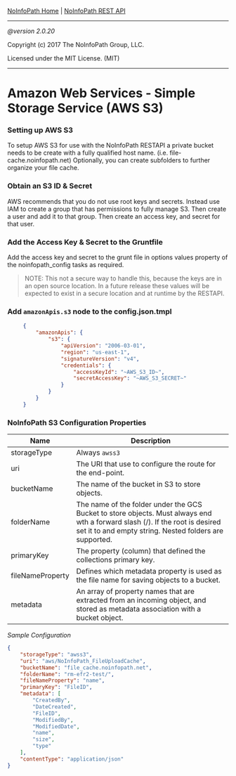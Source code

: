 [NoInfoPath Home](http://gitlab.imginconline.com/noinfopath/noinfopath/wikis/home) | [NoInfoPath REST API](home)

___

*@version 2.0.20*

Copyright (c) 2017 The NoInfoPath Group, LLC.

Licensed under the MIT License. (MIT)

___

Amazon Web Services - Simple Storage Service (AWS S3)
=====================================================

### Setting up AWS S3

To setup AWS S3 for use with the NoInfoPath RESTAPI a private bucket needs
to be create with a fully qualified host name. (i.e. file-cache.noinfopath.net)
Optionally, you can create subfolders to further organize your file cache.

### Obtain an S3 ID & Secret

AWS recommends that you do not use root keys and secrets. Instead use IAM
to create a group that has permissions to fully manage S3.  Then create a
user and add it to that group. Then create an access key, and secret for that
user.

### Add the Access Key & Secret to the Gruntfile

Add the access key and secret to the grunt file in options values property
of the noinfopath_config tasks as required.

> NOTE: This not a secure way to handle this, because the keys are in an open source
>		location. In a future release these values will be expected to exist
>		in a secure location and at runtime by the RESTAPI.

### Add `amazonApis.s3` node to the config.json.tmpl

```json
	 {
		 "amazonApis": {
			 "s3": {
				 "apiVersion": "2006-03-01",
				 "region": "us-east-1",
				 "signatureVersion": "v4",
				 "credentials": {
					 "accessKeyId": "~AWS_S3_ID~",
					 "secretAccessKey": "~AWS_S3_SECRET~"
				 }
			 }
		 }
	 }
```

### NoInfoPath S3 Configuration Properties

|Name|Description|
|----|-----------|
|storageType|Always `awss3`|
|uri|The URI that use to configure the route for the end-point.|
|bucketName|The name of the bucket in S3 to store objects.|
|folderName|The name of the folder under the GCS Bucket to store objects. Must always end wth a forward slash (/). If the root is desired set it to and empty string. Nested folders are supported.|
|primaryKey|The property (column) that defined the collections primary key.|
|fileNameProperty|Defines which metadata property is used as the file name for saving objects to a bucket.|
|metadata|An array of property names that are extracted from an incoming object, and stored as metadata association with a bucket object.|

*Sample Configuration*

```json
{
 	"storageType": "awss3",
 	"uri": "aws/NoInfoPath_FileUploadCache",
 	"bucketName": "file_cache.noinfopath.net",
 	"folderName": "rm-efr2-test/",
 	"fileNameProperty": "name",
 	"primaryKey": "FileID",
 	"metadata": [
	 	"CreatedBy",
	 	"DateCreated",
	 	"FileID",
	 	"ModifiedBy",
	 	"ModifiedDate",
	 	"name",
	 	"size",
	 	"type"
 	],
 	"contentType": "application/json"
}
```

